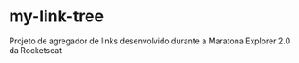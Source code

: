 # my-link-tree
Projeto de agregador de links desenvolvido durante a Maratona Explorer 2.0 da Rocketseat
